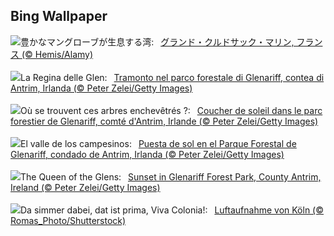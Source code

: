 ## Bing Wallpaper
![](https://www.bing.com/th?id=OHR.Antilles_JA-JP0033254185_UHD.jpg&w=1000)豊かなマングローブが生息する湾:&nbsp;&ensp;[グランド・クルドサック・マリン, フランス (© Hemis/Alamy)](https://www.bing.com/th?id=OHR.Antilles_JA-JP0033254185_UHD.jpg)
<br><br/>
![](https://www.bing.com/th?id=OHR.GlenariffForest_IT-IT2978733344_UHD.jpg&w=1000)La Regina delle Glen:&nbsp;&ensp;[Tramonto nel parco forestale di Glenariff, contea di Antrim, Irlanda (© Peter Zelei/Getty Images)](https://www.bing.com/th?id=OHR.GlenariffForest_IT-IT2978733344_UHD.jpg)
<br><br/>
![](https://www.bing.com/th?id=OHR.GlenariffForest_FR-FR8149555796_UHD.jpg&w=1000)Où se trouvent ces arbres enchevêtrés ?:&nbsp;&ensp;[Coucher de soleil dans le parc forestier de Glenariff, comté d'Antrim, Irlande (© Peter Zelei/Getty Images)](https://www.bing.com/th?id=OHR.GlenariffForest_FR-FR8149555796_UHD.jpg)
<br><br/>
![](https://www.bing.com/th?id=OHR.GlenariffForest_ES-ES8051620183_UHD.jpg&w=1000)El valle de los campesinos:&nbsp;&ensp;[Puesta de sol en el Parque Forestal de Glenariff, condado de Antrim, Irlanda (© Peter Zelei/Getty Images)](https://www.bing.com/th?id=OHR.GlenariffForest_ES-ES8051620183_UHD.jpg)
<br><br/>
![](https://www.bing.com/th?id=OHR.GlenariffForest_EN-GB9562740615_UHD.jpg&w=1000)The Queen of the Glens:&nbsp;&ensp;[Sunset in Glenariff Forest Park, County Antrim, Ireland (© Peter Zelei/Getty Images)](https://www.bing.com/th?id=OHR.GlenariffForest_EN-GB9562740615_UHD.jpg)
<br><br/>
![](https://www.bing.com/th?id=OHR.AerialCologne_DE-DE6638991328_UHD.jpg&w=1000)Da simmer dabei, dat ist prima, Viva Colonia!:&nbsp;&ensp;[Luftaufnahme von Köln (© Romas_Photo/Shutterstock)](https://www.bing.com/th?id=OHR.AerialCologne_DE-DE6638991328_UHD.jpg)
<br><br/>
